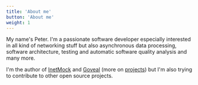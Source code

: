 ```yaml
---
title: 'About me'
button: 'About me'
weight: 1
---
```


My name's Peter. I'm a passionate software developer especially interested in all kind of networking stuff but also asynchronous data processing, software architecture, testing and automatic software quality analysis and many more.

I'm the author of [InetMock](https://gitlab.com/inetmock/inetmock) and [Goveal](https://github.com/baez90/goveal) (more on [projects](/projects)) but I'm also trying to contribute to other open source projects.